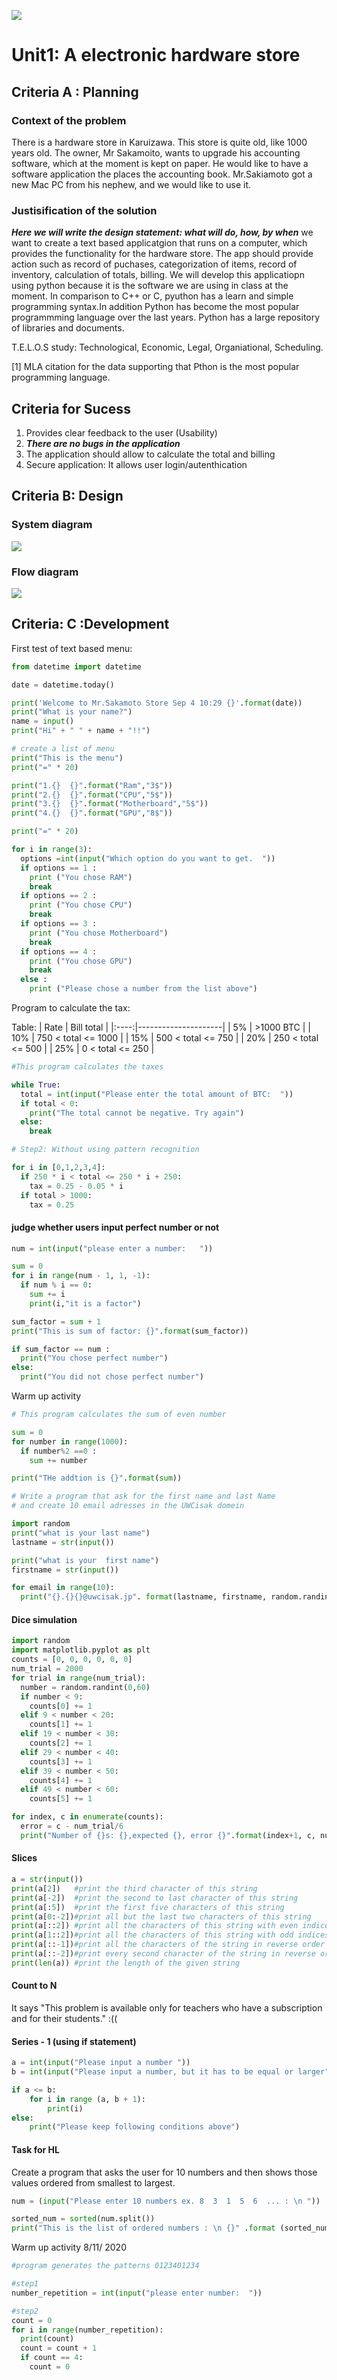 ![](-----.jpg)
# Unit1: A electronic hardware store

## Criteria A : Planning

### Context of the problem 
There is a hardware store in Karuizawa. This store is quite old, like 1000 years old. The owner, Mr Sakamoito, wants to upgrade his accounting software, which at the moment is kept on paper. He would like to have a software application the places the accounting book. Mr.Sakiamoto got a new Mac PC from his nephew, and we would like to use it.


### Justisification of the solution
***Here we will write the design statement: what will do, how, by when***
we want to create a text based applicatgion that runs on a computer, which provides the functionality for the hardware store. The app should provide action such as record of puchases, categorization of items, record of inventory, calculation of totals, billing. We will develop this applicatiopn using python because it is  the software we are using in class at the moment. In comparison to C++ or C, pyuthon has a learn and simple programming syntax.In addition Python has become the most popular programmming language over the last years. Python has a large repository of libraries and documents.

T.E.L.O.S study: Technological, Economic, Legal, Organiational, Scheduling.

[1] MLA citation for the data supporting that Pthon is the most popular programming language.

## Criteria for Sucess

1. Provides clear feedback to the user (Usability)
2. ***There are no bugs in the application***
3. The application should allow to calculate the total and billing
4. Secure application: It allows user login/autenthication

## Criteria B: Design

### System diagram

![](https://github.com/kazuto-abe/CS2020/blob/master/Computer%20science_software%20organization.001.jpeg?raw=true)

### Flow diagram

![](https://github.com/kazuto-abe/CS2020/blob/master/Flow%20diagram__sakamoto_store.jpg?raw=true)

## Criteria: C :Development

First test of text based menu:

```.py
from datetime import datetime

date = datetime.today()

print('Welcome to Mr.Sakamoto Store Sep 4 10:29 {}'.format(date))
print("What is your name?")
name = input()
print("Hi" + " " + name + "!!")

# create a list of menu
print("This is the menu")
print("=" * 20)

print("1.{}  {}".format("Ram","3$")) 
print("2.{}  {}".format("CPU","5$")) 
print("3.{}  {}".format("Motherboard","5$")) 
print("4.{}  {}".format("GPU","8$"))

print("=" * 20)

for i in range(3):
  options =int(input("Which option do you want to get.  "))
  if options == 1 :
    print ("You chose RAM")
    break
  if options == 2 :
    print ("You chose CPU")
    break
  if options == 3 :
    print ("You chose Motherboard")
    break
  if options == 4 :
    print ("You chose GPU")
    break
  else :
    print ("Please chose a number from the list above")
```
Program to calculate the tax:

Table:
| Rate | Bill total          |
|:----:|---------------------|
| 5%   | >1000 BTC           |
| 10%  | 750 < total <= 1000 |
| 15%  | 500 < total <= 750  |
| 20%  | 250 < total <= 500  |
| 25%  | 0 < total <= 250    |

```.py
#This program calculates the taxes

while True:
  total = int(input("Please enter the total amount of BTC:  "))
  if total < 0: 
    print("The total cannot be negative. Try again")
  else:
    break

# Step2: Without using pattern recognition

for i in [0,1,2,3,4]:
  if 250 * i < total <= 250 * i + 250:
    tax = 0.25 - 0.05 * i
  if total > 1000:
    tax = 0.25
```

#### judge whether users input perfect number or not

```.py
num = int(input("please enter a number:   "))

sum = 0
for i in range(num - 1, 1, -1):
  if num % i == 0:
    sum += i
    print(i,"it is a factor")

sum_factor = sum + 1
print("This is sum of factor: {}".format(sum_factor))

if sum_factor == num :
  print("You chose perfect number")
else:
  print("You did not chose perfect number")
```

Warm up activity 

``` py
# This program calculates the sum of even number

sum = 0
for number in range(1000):
  if number%2 ==0 :
    sum += number

print("THe addtion is {}".format(sum))

# Write a program that ask for the first name and last Name
# and create 10 email adresses in the UWCisak domein

import random
print("what is your last name")
lastname = str(input())

print("what is your  first name")
firstname = str(input())

for email in range(10):
  print("{}.{}{}@uwcisak.jp". format(lastname, firstname, random.randint(0,10)))

```
#### Dice simulation

```.py
import random
import matplotlib.pyplot as plt
counts = [0, 0, 0, 0, 0, 0]
num_trial = 2000
for trial in range(num_trial):
  number = random.randint(0,60)
  if number < 9:
    counts[0] += 1
  elif 9 < number < 20:
    counts[1] += 1
  elif 19 < number < 30:
    counts[2] += 1
  elif 29 < number < 40:
    counts[3] += 1
  elif 39 < number < 50:
    counts[4] += 1
  elif 49 < number < 60:
    counts[5] += 1

for index, c in enumerate(counts):
  error = c - num_trial/6
  print("Number of {}s: {},expected {}, error {}".format(index+1, c, num_trial / 6,error))
```
#### Slices

```.py
a = str(input())
print(a[2])   #print the third character of this string
print(a[-2])  #print the second to last character of this string
print(a[:5])  #print the first five characters of this string
print(a[0:-2])#print all but the last two characters of this string
print(a[::2]) #print all the characters of this string with even indices
print(a[1::2])#print all the characters of this string with odd indices
print(a[::-1])#print all the characters of the string in reverse order
print(a[::-2])#print every second character of the string in reverse order, starting from the last one
print(len(a)) #print the length of the given string
```

#### Count to N

It says "This problem is available only for teachers who have a subscription and for their students." :((

#### Series - 1 (using if statement)

```.py
a = int(input("Please input a number "))
b = int(input("Please input a number, but it has to be equal or larger"))

if a <= b:
    for i in range (a, b + 1):
        print(i)
else:
    print("Please keep following conditions above")

```

#### Task for HL

Create a program that asks the user for 10 numbers and then shows those values ordered from smallest to largest.

```.py
num = (input("Please enter 10 numbers ex. 8  3  1  5  6  ... : \n "))

sorted_num = sorted(num.split())
print("This is the list of ordered numbers : \n {}" .format (sorted_num))
```
Warm up activity 8/11/ 2020

```.py
#program generates the patterns 0123401234

#step1
number_repetition = int(input("please enter number:  "))

#step2
count = 0
for i in range(number_repetition):
  print(count)
  count = count + 1
  if count == 4:
    count = 0
```
